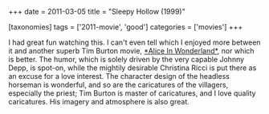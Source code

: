 +++
date = 2011-03-05
title = "Sleepy Hollow (1999)"

[taxonomies]
tags = ['2011-movie', 'good']
categories = ['movies']
+++

I had great fun watching this. I can\'t even tell which I enjoyed more
between it and another superb Tim Burton movie, [\*Alice In
Wonderland\*], nor which is better. The humor, which is solely driven by
the very capable Johnny Depp, is spot-on, while the mightily desirable
Christina Ricci is put there as an excuse for a love interest. The
character design of the headless horseman is wonderful, and so are the
caricatures of the villagers, especially the priest; Tim Burton is
master of caricatures, and I love quality caricatures. His imagery and
atmosphere is also great.

  [\*Alice In Wonderland\*]: http://movies.tshepang.net/alice-in-wonderland-2010
